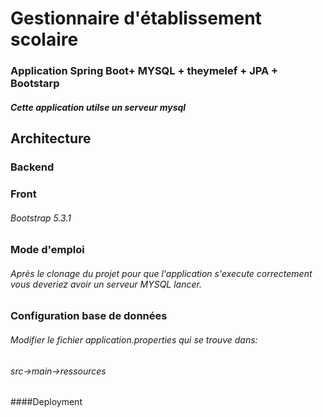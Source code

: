 # Gestionnaire d'établissement scolaire 
### Application Spring Boot+ MYSQL + theymelef + JPA +  Bootstarp
##### Cette application utilse un serveur mysql
## Architecture 
### Backend 

   
### Front
###### Bootstrap 5.3.1


### Mode d'emploi
###### Après le clonage du projet  pour que l'application s'execute correctement vous deveriez avoir un serveur MYSQL lancer.
### Configuration  base de données
###### Modifier le fichier application.properties qui se trouve dans:
###### src->main->ressources


####Deployment 




